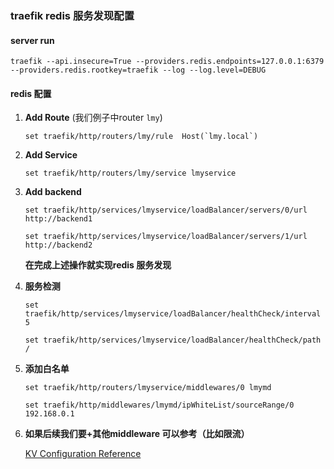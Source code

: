 ### traefik redis 服务发现配置

#### server run

`traefik --api.insecure=True --providers.redis.endpoints=127.0.0.1:6379 --providers.redis.rootkey=traefik --log --log.level=DEBUG`

#### redis 配置

1. **Add Route** (我们例子中router `lmy`)

   ``set traefik/http/routers/lmy/rule  Host(`lmy.local`)``

   

2. **Add Service**

   `set traefik/http/routers/lmy/service lmyservice`

   

3. **Add backend**

   `set traefik/http/services/lmyservice/loadBalancer/servers/0/url http://backend1`

   `set traefik/http/services/lmyservice/loadBalancer/servers/1/url http://backend2`

   **在完成上述操作就实现redis 服务发现**

   

4. **服务检测**

   `set traefik/http/services/lmyservice/loadBalancer/healthCheck/interval 5`
   
   `set traefik/http/services/lmyservice/loadBalancer/healthCheck/path /`

   
   
5. **添加白名单**

   `set traefik/http/routers/lmyservice/middlewares/0 lmymd`

   `set traefik/http/middlewares/lmymd/ipWhiteList/sourceRange/0 192.168.0.1`

   

6.  **如果后续我们要+其他middleware 可以参考（比如限流）**

    [KV Configuration Reference](https://docs.traefik.io/reference/dynamic-configuration/kv/)

